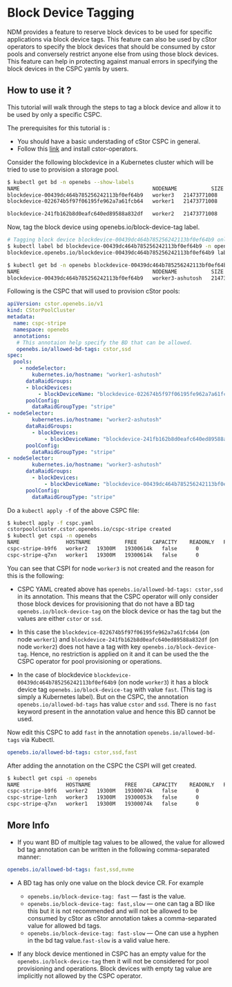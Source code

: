 # Block Device Tagging

NDM provides a feature to reserve block devices to be used for specific 
applications via block device tags. This feature can also be used by cStor 
operators to specify the block devices that should be consumed by cstor pools 
and conversely restrict anyone else from using those block devices. This feature
can help in protecting against manual errors in specifying the block devices in 
the CSPC yamls by users.

## How to use it ?

This tutorial will walk through the steps to tag a block device and allow it to
be used by only a specific CSPC. 

The prerequisites for this tutorial is : 
- You should have a basic understading of cStor CSPC in general.
- Follow this [link](../../../../docs/quick.md) and install cstor-operators. 


Consider the following blockdevice in a Kubernetes cluster which will be tried
to use to provision a storage pool.

```bash
$ kubectl get bd -n openebs --show-labels
NAME                                           NODENAME           SIZE          CLAIMSTATE   STATUS   AGE   LABELS
blockdevice-00439dc464b785256242113bf0ef64b9   worker3   21473771008   Unclaimed    Active   34h   kubernetes.io/hostname=worker3,ndm.io/blockdevice-type=blockdevice,ndm.io/managed=true
blockdevice-022674b5f97f06195fe962a7a61fcb64   worker1   21473771008   Unclaimed    Active   34h   kubernetes.io/hostname=worker1,ndm.io/blockdevice-type=blockdevice,ndm.io/managed=true

blockdevice-241fb162b8d0eafc640ed89588a832df   worker2   21473771008   Unclaimed    Active   34h   kubernetes.io/hostname=worker2,ndm.io/blockdevice-type=blockdevice,ndm.io/managed=true
```

Now, tag the block device using openebs.io/block-device-tag label.

```bash
# Tagging block device blockdevice-00439dc464b785256242113bf0ef64b9 only
$ kubectl label bd blockdevice-00439dc464b785256242113bf0ef64b9 -n openebs  openebs.io/block-device-tag=fast
blockdevice.openebs.io/blockdevice-00439dc464b785256242113bf0ef64b9 labeled

$ kubectl get bd -n openebs blockdevice-00439dc464b785256242113bf0ef64b9 --show-labels
NAME                                           NODENAME           SIZE          CLAIMSTATE   STATUS   AGE   LABELS
blockdevice-00439dc464b785256242113bf0ef64b9   worker3-ashutosh   21473771008   Unclaimed    Active   34h   kubernetes.io/hostname=worker3-ashutosh,ndm.io/blockdevice-type=blockdevice,ndm.io/managed=true,openebs.io/block-device-tag=fast
```
 
Following is the CSPC that will used to provision cStor pools:

```yml
apiVersion: cstor.openebs.io/v1
kind: CStorPoolCluster
metadata:
  name: cspc-stripe
  namespace: openebs
  annotations:
   # This annotaion help specify the BD that can be allowed. 
   openebs.io/allowed-bd-tags: cstor,ssd
spec:
  pools:
    - nodeSelector:
        kubernetes.io/hostname: "worker1-ashutosh"
      dataRaidGroups:
      - blockDevices:
          - blockDeviceName: "blockdevice-022674b5f97f06195fe962a7a61fcb64"
      poolConfig:
        dataRaidGroupType: "stripe"
- nodeSelector:
        kubernetes.io/hostname: "worker2-ashutosh"
      dataRaidGroups:
        - blockDevices:
            - blockDeviceName: "blockdevice-241fb162b8d0eafc640ed89588a832df"
      poolConfig:
        dataRaidGroupType: "stripe"
- nodeSelector:
        kubernetes.io/hostname: "worker3-ashutosh"
      dataRaidGroups:
        - blockDevices:
            - blockDeviceName: "blockdevice-00439dc464b785256242113bf0ef64b9"
      poolConfig:
        dataRaidGroupType: "stripe"
```

Do a `kubectl apply -f` of the above CSPC file:

```bash
$ kubectl apply -f cspc.yaml 
cstorpoolcluster.cstor.openebs.io/cspc-stripe created
$ kubectl get cspi -n openebs
NAME               HOSTNAME           FREE     CAPACITY    READONLY   PROVISIONEDREPLICAS   HEALTHYREPLICAS   STATUS   AGE
cspc-stripe-b9f6   worker2   19300M   19300614k   false      0                     0                 ONLINE   89s
cspc-stripe-q7xn   worker1   19300M   19300614k   false      0                     0                 ONLINE   89s
```

You can see that CSPI for node `worker3` is not created and the reason for this
is the following:
- CSPC YAML created above has `openebs.io/allowed-bd-tags: cstor,ssd` in its 
annotation. This means that the CSPC operator will only consider those block
devices for provisioning that do not have a BD tag `openebs.io/block-device-tag` 
on the block device or has the tag but the values are either `cstor` or `ssd`.

- In this case the `blockdevice-022674b5f97f06195fe962a7a61fcb64` 
(on node `worker1`) and `blockdevice-241fb162b8d0eafc640ed89588a832df`
(on node `worker2`) does not have a tag with key `openebs.io/block-device-tag`.
Hence, no restriction is applied on it and it can be used the the CSPC operator
for pool provisioning or operations.

- In the case of blockdevice `blockdevice-00439dc464b785256242113bf0ef64b9`
(on node `worker3`) it has a block device tag `openebs.io/block-device-tag` with
value `fast`. (This tag is simply a Kubernetes label). But on the CSPC, the
annotation `openebs.io/allowed-bd-tags` has value `cstor` and `ssd`. There is no
`fast` keyword present in the annotation value and hence this BD cannot be used. 

Now edit this CSPC to add `fast` in the annotation `openebs.io/allowed-bd-tags`
via Kubectl. 

```yml
openebs.io/allowed-bd-tags: cstor,ssd,fast

```
After adding the annotation on the CSPC the CSPI will get created.

```bash
$ kubectl get cspi -n openebs
NAME               HOSTNAME           FREE     CAPACITY    READONLY   PROVISIONEDREPLICAS   HEALTHYREPLICAS   STATUS   AGE
cspc-stripe-b9f6   worker2   19300M   19300074k   false      0                     0                 ONLINE   7m8s
cspc-stripe-lznh   worker3   19300M   19300053k   false      0                     0                 ONLINE   5s
cspc-stripe-q7xn   worker1   19300M   19300074k   false      0                     0                 ONLINE   7m8s
```

## More Info
- If you want BD of multiple tag values to be allowed, the value for allowed bd 
tag annotation can be written in the following comma-separated manner:
```yml
openebs.io/allowed-bd-tags: fast,ssd,nvme
```
- A BD tag has only one value on the block device CR. For example 
    - `openebs.io/block-device-tag: fast` — fast is the value.
    - `openebs.io/block-device-tag: fast,slow` — one can tag a BD like this but 
    it is not recommended and will not be allowed to be consumed by cStor as 
    cStor annotation takes a comma-separated value for allowed bd tags.
    - `openebs.io/block-device-tag: fast-slow` — One can use a hyphen in the 
    bd tag value.`fast-slow` is a valid value here.

- If any block device mentioned in CSPC has an empty value for the 
`openebs.io/block-device-tag` then it will not be considered for pool
provisioning and operations. Block devices with empty tag value are implicitly 
not allowed by the CSPC operator.